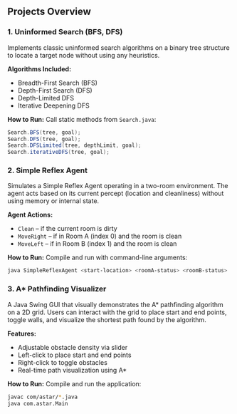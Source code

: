 ## Projects Overview

### 1. Uninformed Search (BFS, DFS)

Implements classic uninformed search algorithms on a binary tree structure to locate a target node without using any heuristics.

**Algorithms Included:**
- Breadth-First Search (BFS)
- Depth-First Search (DFS)
- Depth-Limited DFS
- Iterative Deepening DFS

**How to Run:**
Call static methods from `Search.java`:
```java
Search.BFS(tree, goal);
Search.DFS(tree, goal);
Search.DFSLimited(tree, depthLimit, goal);
Search.iterativeDFS(tree, goal);
```
### 2. Simple Reflex Agent

Simulates a Simple Reflex Agent operating in a two-room environment. The agent acts based on its current percept (location and cleanliness) without using memory or internal state.

**Agent Actions:**
- `Clean` – if the current room is dirty
- `MoveRight` – if in Room A (index 0) and the room is clean
- `MoveLeft` – if in Room B (index 1) and the room is clean

**How to Run:**
Compile and run with command-line arguments:
```bash
java SimpleReflexAgent <start-location> <roomA-status> <roomB-status>
```
### 3. A* Pathfinding Visualizer

A Java Swing GUI that visually demonstrates the A* pathfinding algorithm on a 2D grid. Users can interact with the grid to place start and end points, toggle walls, and visualize the shortest path found by the algorithm.

**Features:**
- Adjustable obstacle density via slider
- Left-click to place start and end points
- Right-click to toggle obstacles
- Real-time path visualization using A*

**How to Run:**
Compile and run the application:
```bash
javac com/astar/*.java
java com.astar.Main
```


